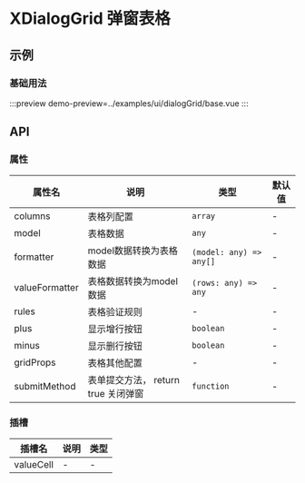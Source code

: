 # XDialogGrid 弹窗表格


## 示例


### 基础用法

:::preview
demo-preview=../examples/ui/dialogGrid/base.vue
:::


## API

### 属性 

| 属性名         | 说明                                | 类型                    | 默认值 |
| -------------- | ----------------------------------- | ----------------------- | ------ |
| columns        | 表格列配置                          | `array`                 | -      |
| model          | 表格数据                            | `any`                   | -      |
| formatter      | model数据转换为表格数据             | `(model: any) => any[]` | -      |
| valueFormatter | 表格数据转换为model数据             | `(rows: any) => any`    | -      |
| rules          | 表格验证规则                        | -                       | -      |
| plus           | 显示增行按钮                        | `boolean`               | -      |
| minus          | 显示删行按钮                        | `boolean`               | -      |
| gridProps      | 表格其他配置                        | -                       | -      |
| submitMethod   | 表单提交方法， return true 关闭弹窗 | `function`              | -      |


### 插槽

| 插槽名    | 说明 | 类型 |
| --------- | ---- | ---- |
| valueCell | -    | -    |
